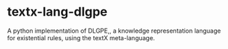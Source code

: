# textx-lang-dlgpe
A python implementation of DLGPE,, a knowledge representation language for existential rules, using the textX meta-language.
